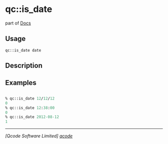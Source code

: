 qc::is_date
===========

part of [Docs](.)

Usage
-----
`qc::is_date date`

Description
-----------


Examples
--------
```tcl

% qc::is_date 12/12/12
0
% qc::is_date 12:38:00
0
% qc::is_date 2012-08-12
1
```

----------------------------------
*[Qcode Software Limited] [qcode]*

[qcode]: http://www.qcode.co.uk "Qcode Software"